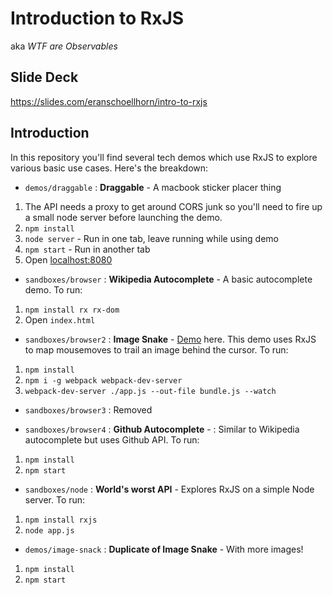 # Introduction to RxJS

aka _WTF are Observables_


## Slide Deck

https://slides.com/eranschoellhorn/intro-to-rxjs

## Introduction

In this repository you'll find several tech demos which use RxJS to explore various basic use cases. Here's the breakdown:

- `demos/draggable` : **Draggable** - A macbook sticker placer thing  
 1. The API needs a proxy to get around CORS junk so you'll need to fire up a small node server before launching the demo.
 2. `npm install`
 2. `node server` - Run in one tab, leave running while using demo
 3. `npm start` - Run in another tab
 4. Open [localhost:8080](http://localhost:8080)

- `sandboxes/browser` : **Wikipedia Autocomplete** - A basic autocomplete demo. To run:  
 1. `npm install rx rx-dom`
 2. Open `index.html`

- `sandboxes/browser2` :  **Image Snake** - [Demo](https://larry-snake.firebaseapp.com/) here. This demo uses RxJS to map mousemoves to trail an image behind the cursor. To run:  
 1. `npm install`
 2. `npm i -g webpack webpack-dev-server`
 3. `webpack-dev-server ./app.js --out-file bundle.js --watch`

- `sandboxes/browser3` :  Removed 

- `sandboxes/browser4` : **Github Autocomplete** - :  Similar to Wikipedia autocomplete but uses Github API. To run:  
 1. `npm install`
 2. `npm start`

- `sandboxes/node` :  **World's worst API** - Explores RxJS on a simple Node server. To run:  
 1. `npm install rxjs`
 2. `node app.js`
 
- `demos/image-snack` :  **Duplicate of Image Snake** - With more images!  
 1. `npm install`
 2. `npm start`
